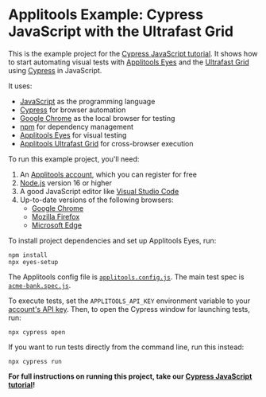 # Applitools Example: Cypress JavaScript with the Ultrafast Grid

This is the example project for the [Cypress JavaScript tutorial](https://applitools.com/tutorials/cypress.html).
It shows how to start automating visual tests
with [Applitools Eyes](https://applitools.com/platform/eyes/)
and the [Ultrafast Grid](https://applitools.com/platform/ultrafast-grid/)
using [Cypress](https://www.cypress.io/) in JavaScript.

It uses:

* [JavaScript](https://www.javascript.com/) as the programming language
* [Cypress](https://www.cypress.io/) for browser automation
* [Google Chrome](https://www.google.com/chrome/downloads/) as the local browser for testing
* [npm](https://www.npmjs.com/) for dependency management
* [Applitools Eyes](https://applitools.com/platform/eyes/) for visual testing
* [Applitools Ultrafast Grid](https://applitools.com/platform/ultrafast-grid/) for cross-browser execution

To run this example project, you'll need:

1. An [Applitools account](https://auth.applitools.com/users/register), which you can register for free
2. [Node.js](https://nodejs.org/en/download/) version 16 or higher
3. A good JavaScript editor like [Visual Studio Code](https://code.visualstudio.com/docs/languages/javascript)
4. Up-to-date versions of the following browsers:
   * [Google Chrome](https://www.google.com/chrome/)
   * [Mozilla Firefox](https://www.mozilla.org/en-US/firefox/new/)
   * [Microsoft Edge](https://www.microsoft.com/en-us/edge)

To install project dependencies and set up Applitools Eyes, run:

```
npm install
npx eyes-setup
```

The Applitools config file is [`applitools.config.js`](applitools.config.js).
The main test spec is [`acme-bank.spec.js`](cypress/integration/acme-bank.spec.js).

To execute tests, set the `APPLITOOLS_API_KEY` environment variable
to your [account's API key](https://applitools.com/tutorials/getting-started/setting-up-your-environment.html).
Then, to open the Cypress window for launching tests, run:

```
npx cypress open
```

If you want to run tests directly from the command line, run this instead:

```
npx cypress run
```

**For full instructions on running this project, take our
[Cypress JavaScript tutorial](https://applitools.com/tutorials/cypress.html)!**
